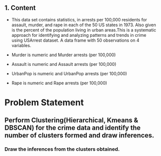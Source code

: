 ## 1. Content
+ This data set contains statistics, in arrests per 100,000 residents for assault, murder, and rape in each of the 50 US states in 1973. Also given is the percent of the population living in urban areas.This is a systematic approach for identifying and analyzing patterns and trends in crime using USArrest dataset.
A data frame with 50 observations on 4 variables.

+ Murder is numeric and Murder arrests (per 100,000)
+ Assault is numeric and Assault arrests (per 100,000)
+ UrbanPop is numeric and UrbanPop arrests (per 100,000)
+ Rape is numeric and Rape arrests (per 100,000)

# Problem Statement
## Perform Clustering(Hierarchical, Kmeans & DBSCAN) for the crime data and identify the number of clusters formed and draw inferences.
### Draw the inferences from the clusters obtained.
